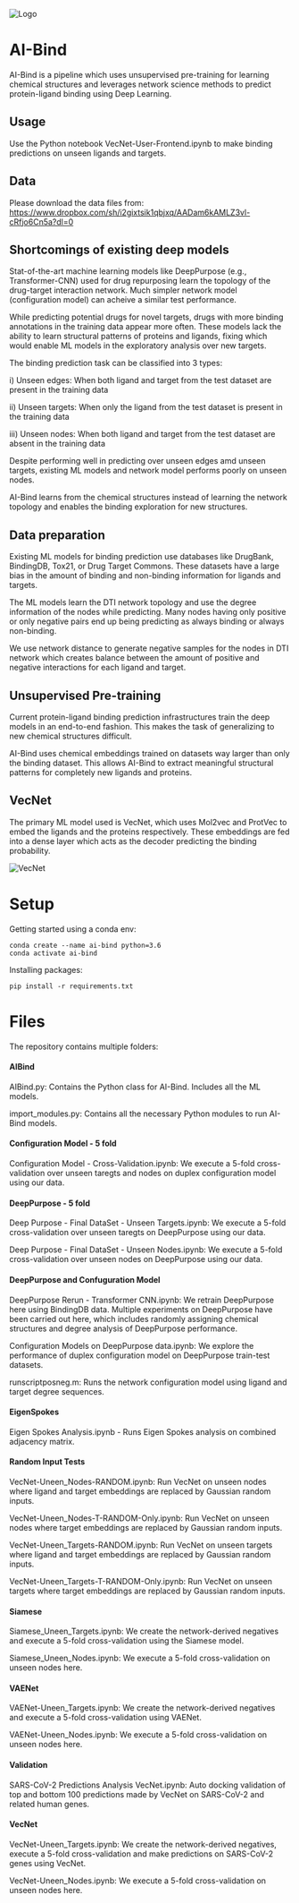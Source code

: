 ![Logo](https://github.com/ChatterjeeAyan/AI-Bind/blob/main/Images/NetSci_Logo.png)

# AI-Bind

AI-Bind is a pipeline which uses unsupervised pre-training for learning chemical structures and leverages network science methods to predict protein-ligand binding using Deep Learning. 

## Usage

Use the Python notebook VecNet-User-Frontend.ipynb to make binding predictions on unseen ligands and targets.

## Data

Please download the data files from: https://www.dropbox.com/sh/i2gixtsik1qbjxq/AADam6kAMLZ3vl-cRfjo6Cn5a?dl=0

## Shortcomings of existing deep models

Stat-of-the-art machine learning models like DeepPurpose (e.g., Transformer-CNN) used for drug repurposing learn the topology of the drug-target interaction network. Much simpler network model (configuration model) can acheive a similar test performance.

While predicting potential drugs for novel targets, drugs with more binding annotations in the training data appear more often. These models lack the ability to learn structural patterns of proteins and ligands, fixing which would enable ML models in the exploratory analysis over new targets.

The binding prediction task can be classified into 3 types: 

i) Unseen edges: When both ligand and target from the test dataset are present in the training data

ii) Unseen targets: When only the ligand from the test dataset is present in the training data

iii) Unseen nodes: When both ligand and target from the test dataset are absent in the training data

Despite performing well in predicting over unseen edges amd unseen targets, existing ML models and network model performs poorly on unseen nodes. 

AI-Bind learns from the chemical structures instead of learning the network topology and enables the binding exploration for new structures.

## Data preparation

Existing ML models for binding prediction use databases like DrugBank, BindingDB, Tox21, or Drug Target Commons. These datasets have a large bias in the amount of binding and non-binding information for ligands and targets.

The ML models learn the DTI network topology and use the degree information of the nodes while predicting. Many nodes having only positive or only negative pairs end up being predicting as always binding or always non-binding. 

We use network distance to generate negative samples for the nodes in DTI network which creates balance between the amount of positive and negative interactions for each ligand and target.

## Unsupervised Pre-training

Current protein-ligand binding prediction infrastructures train the deep models in an end-to-end fashion. This makes the task of generalizing to new chemical structures difficult. 

AI-Bind uses chemical embeddings trained on datasets way larger than only the binding dataset. This allows AI-Bind to extract meaningful structural patterns for completely new ligands and proteins. 

## VecNet

The primary ML model used is VecNet, which uses Mol2vec and ProtVec to embed the ligands and the proteins respectively. These embeddings are fed into a dense layer which acts as the decoder predicting the binding probability.

![VecNet](https://github.com/ChatterjeeAyan/AI-Bind/blob/main/Images/VecNet.PNG)

# Setup

Getting started using a conda env:

```shell
conda create --name ai-bind python=3.6
conda activate ai-bind
```

Installing packages:

```shell
pip install -r requirements.txt
```

# Files

The repository contains multiple folders: 

#### AIBind

AIBind.py: Contains the Python class for AI-Bind. Includes all the ML models. 

import_modules.py: Contains all the necessary Python modules to run AI-Bind models. 

#### Configuration Model - 5 fold

Configuration Model - Cross-Validation.ipynb: We execute a 5-fold cross-validation over unseen taregts and nodes on duplex configuration model using our data.

#### DeepPurpose - 5 fold

Deep Purpose - Final DataSet - Unseen Targets.ipynb: We execute a 5-fold cross-validation over unseen taregts on DeepPurpose using our data.

Deep Purpose - Final DataSet - Unseen Nodes.ipynb: We execute a 5-fold cross-validation over unseen nodes on DeepPurpose using our data.

#### DeepPurpose and Confuguration Model

DeepPurpose Rerun - Transformer CNN.ipynb: We retrain DeepPurpose here using BindingDB data. Multiple experiments on DeepPurpose have been carried out here, which includes randomly assigning chemical structures and degree analysis of DeepPurpose performance.

Configuration Models on DeepPurpose data.ipynb: We explore the performance of duplex configuration model on DeepPurpose train-test datasets.

runscriptposneg.m: Runs the network configuration model using ligand and target degree sequences. 

#### EigenSpokes

Eigen Spokes Analysis.ipynb - Runs Eigen Spokes analysis on combined adjacency matrix. 

#### Random Input Tests

VecNet-Uneen_Nodes-RANDOM.ipynb: Run VecNet on unseen nodes where ligand and target embeddings are replaced by Gaussian random inputs.

VecNet-Uneen_Nodes-T-RANDOM-Only.ipynb: Run VecNet on unseen nodes where target embeddings are replaced by Gaussian random inputs.

VecNet-Uneen_Targets-RANDOM.ipynb: Run VecNet on unseen targets where ligand and target embeddings are replaced by Gaussian random inputs.

VecNet-Uneen_Targets-T-RANDOM-Only.ipynb: Run VecNet on unseen targets where target embeddings are replaced by Gaussian random inputs.

#### Siamese

Siamese_Uneen_Targets.ipynb: We create the network-derived negatives and execute a 5-fold cross-validation using the Siamese model.

Siamese_Uneen_Nodes.ipynb: We execute a 5-fold cross-validation on unseen nodes here.

#### VAENet

VAENet-Uneen_Targets.ipynb: We create the network-derived negatives and execute a 5-fold cross-validation using VAENet.

VAENet-Uneen_Nodes.ipynb: We execute a 5-fold cross-validation on unseen nodes here.

#### Validation

SARS-CoV-2 Predictions Analysis VecNet.ipynb: Auto docking validation of top and bottom 100 predictions made by VecNet on SARS-CoV-2 and related human genes.

#### VecNet

VecNet-Uneen_Targets.ipynb: We create the network-derived negatives, execute a 5-fold cross-validation and make predictions on SARS-CoV-2 genes using VecNet.

VecNet-Uneen_Nodes.ipynb: We execute a 5-fold cross-validation on unseen nodes here.













